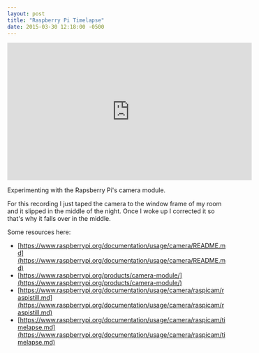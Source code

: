 ```yaml
---
layout: post
title: "Raspberry Pi Timelapse"
date: 2015-03-30 12:18:00 -0500
---
```


<iframe width="560" height="315" src="https://www.youtube.com/embed/WwIS3J9dNjE" frameborder="0" allowfullscreen></iframe>

Experimenting with the Rapsberry Pi's camera module.

For this recording I just taped the camera to the window frame of my room and it slipped in the middle of the night.
Once I woke up I corrected it so that's why it falls over in the middle.

Some resources here:

- [https://www.raspberrypi.org/documentation/usage/camera/README.md](https://www.raspberrypi.org/documentation/usage/camera/README.md)
- [https://www.raspberrypi.org/products/camera-module/](https://www.raspberrypi.org/products/camera-module/)
- [https://www.raspberrypi.org/documentation/usage/camera/raspicam/raspistill.md](https://www.raspberrypi.org/documentation/usage/camera/raspicam/raspistill.md)
- [https://www.raspberrypi.org/documentation/usage/camera/raspicam/timelapse.md](https://www.raspberrypi.org/documentation/usage/camera/raspicam/timelapse.md)
